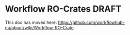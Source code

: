 # Workflow RO-Crates DRAFT

This doc has moved here: https://github.com/workflowhub-eu/about/wiki/Workflow-RO-Crate
